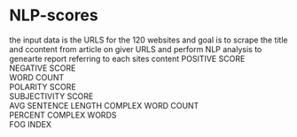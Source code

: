 # NLP-scores
the input data is the URLS for the 120 websites and goal is to scrape the title and ccontent from article on giver URLS and perform NLP analysis to genearte report referring to each sites content 
POSITIVE SCORE	
NEGATIVE SCORE	
WORD COUNT	
POLARITY SCORE	
SUBJECTIVITY SCORE	
AVG SENTENCE LENGTH	
COMPLEX WORD COUNT	
PERCENT COMPLEX WORDS	
FOG INDEX


